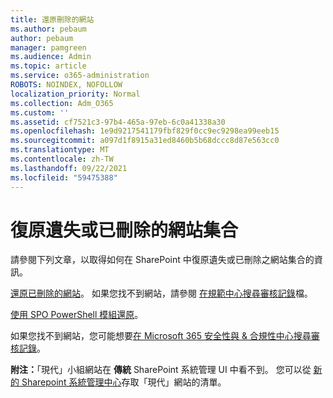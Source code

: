 ```yaml
---
title: 還原刪除的網站
ms.author: pebaum
author: pebaum
manager: pamgreen
ms.audience: Admin
ms.topic: article
ms.service: o365-administration
ROBOTS: NOINDEX, NOFOLLOW
localization_priority: Normal
ms.collection: Adm_O365
ms.custom: ''
ms.assetid: cf7521c3-97b4-465a-97eb-6c0a41338a30
ms.openlocfilehash: 1e9d9217541179fbf829f0cc9ec9298ea99eeb15
ms.sourcegitcommit: a097d1f8915a31ed8460b5b68dccc8d87e563cc0
ms.translationtype: MT
ms.contentlocale: zh-TW
ms.lasthandoff: 09/22/2021
ms.locfileid: "59475388"
---
```

# <a name="recover-missing-or-deleted-site-collections"></a>復原遺失或已刪除的網站集合

請參閱下列文章，以取得如何在 SharePoint 中復原遺失或已刪除之網站集合的資訊。

[還原已刪除的網站](https://docs.microsoft.com/sharepoint/restore-deleted-site-collection)。 如果您找不到網站，請參閱 [在規範中心搜尋審核記錄](https://docs.microsoft.com/microsoft-365/compliance/search-the-audit-log-in-security-and-compliance)檔。


[使用 SPO PowerShell 模組還原](https://support.office.com/article/Introduction-to-the-SharePoint-Online-Management-Shell-C16941C3-19B4-4710-8056-34C034493429)。

如果您找不到網站，您可能想要[在 Microsoft 365 安全性與 &amp; 合規性中心搜尋審核記錄](https://docs.microsoft.com/microsoft-365/compliance/search-the-audit-log-in-security-and-compliance)。

**附注：**「現代」小組網站在 **傳統** SharePoint 系統管理 UI 中看不到。 您可以從 [新的 Sharepoint 系統管理中心](https://docs.microsoft.com/sharepoint/get-started-new-admin-center)存取「現代」網站的清單。


